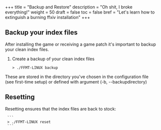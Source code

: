 +++
title = "Backup and Restore"
description = "Oh shit, I broke everything!"
weight = 50
draft = false
toc = false
bref = "Let's learn how to extinguish a burning ffxiv installation"
+++
## Backup your index files

After installing the game or receiving a game patch it's important to backup your clean index files.

1. Create a backup of your clean index files

	```
	> ./FFMT-LINUX backup
	```

These are stored in the directory you've chosen in the configuration file (see first-time setup) or defined with argument (-b, --backupdirectory)



## Resetting

Resetting ensures that the index files are back to stock:
 
     ```
     > ./FFMT-LINUX reset
     ```
